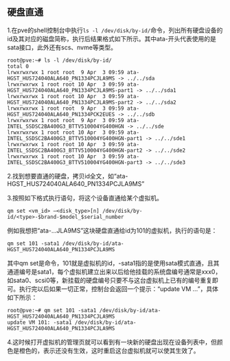 ## 硬盘直通

1.在pve的shell控制台中执行`ls -l /dev/disk/by-id/`命令，列出所有硬盘设备的id及其对应的磁盘简称，执行后结果格式如下所示。其中ata-开头代表使用的是sata接口，此外还有scs、nvme等类型。

```
root@pve:~# ls -l /dev/disk/by-id/
total 0
lrwxrwxrwx 1 root root  9 Apr  3 09:59 ata-HGST_HUS724040ALA640_PN1334PCJLA9MS -> ../../sda
lrwxrwxrwx 1 root root 10 Apr  3 09:59 ata-HGST_HUS724040ALA640_PN1334PCJLA9MS-part1 -> ../../sda1
lrwxrwxrwx 1 root root 10 Apr  3 09:59 ata-HGST_HUS724040ALA640_PN1334PCJLA9MS-part2 -> ../../sda2
lrwxrwxrwx 1 root root  9 Apr  3 09:59 ata-HGST_HUS724040ALA640_PN1334PCK2EUES -> ../../sdb
lrwxrwxrwx 1 root root  9 Apr  3 09:59 ata-INTEL_SSDSC2BA400G3_BTTV510004YG400HGN -> ../../sde
lrwxrwxrwx 1 root root 10 Apr  3 09:59 ata-INTEL_SSDSC2BA400G3_BTTV510004YG400HGN-part1 -> ../../sde1
lrwxrwxrwx 1 root root 10 Apr  3 09:59 ata-INTEL_SSDSC2BA400G3_BTTV510004YG400HGN-part2 -> ../../sde2
lrwxrwxrwx 1 root root 10 Apr  3 09:59 ata-INTEL_SSDSC2BA400G3_BTTV510004YG400HGN-part3 -> ../../sde3
```

2.找到想要直通的硬盘，拷贝id全文，如“ata-HGST\_HUS724040ALA640\_PN1334PCJLA9MS”

3.按照如下格式执行语句，将这个设备直通给某个虚拟机。

```
qm set <vm_id> –<disk_type>[n] /dev/disk/by-id/<type>-$brand-$model_$serial_number
```

例如我想把“ata-...JLA9MS”这块硬盘直通给id为101的虚拟机，执行的语句是：

```
qm set 101 -sata1 /dev/disk/by-id/ata-HGST_HUS724040ALA640_PN1334PCJLA9MS
```

其中qm set是命令，101就是虚拟机的id，-sata1指的是使用sata模式直通，且其通道编号是sata1，每个虚拟机建立出来以后给他挂载的系统盘编号通常是xxx0，如sata0、scsi0等，新挂载的硬盘编号只要不与这台虚拟机上已有的编号重复即可。执行完以后如果一切正常，控制台会返回一个提示：“update VM ...”，具体如下所示：

```
root@pve:~# qm set 101 -sata1 /dev/disk/by-id/ata-HGST_HUS724040ALA640_PN1334PCJLA9MS
update VM 101: -sata1 /dev/disk/by-id/ata-HGST_HUS724040ALA640_PN1334PCJLA9MS
```

4.这时候打开虚拟机的管理页就可以看到有一块新的硬盘出现在设备列表中，但颜色是橙色的，表示还没有生效，这时重启这台虚拟机就可以使其生效了。